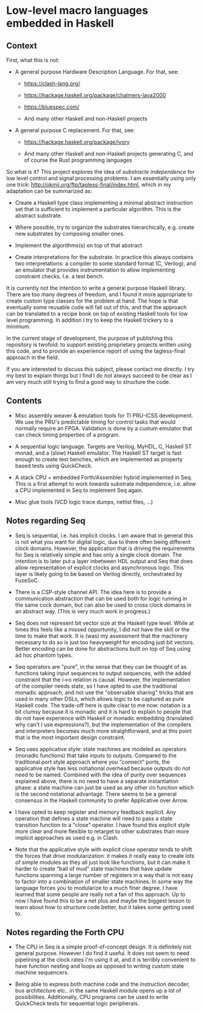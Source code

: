 Low-level macro languages embedded in Haskell
=============================================

Context
-------

First, what this is not:

- A general purpose Hardware Description Language.  For that, see:

  - https://clash-lang.org/
  
  - https://hackage.haskell.org/package/chalmers-lava2000
  
  - https://bluespec.com/
  
  - And many other Haskell and non-Haskell projects

- A general purpose C replacement.  For that, see:

  - https://hackage.haskell.org/package/ivory
  
  - And many other Haskell and non-Haskell projects generating C, and
    of course the Rust programming languages
  
So what is it?  This project explores the idea of *substracte
independence* for low level control and signal processing problems. I
am essentially using only one trick:
http://okmij.org/ftp/tagless-final/index.html, which in my adaptation
can be summarized as:

- Create a Haskell type class implementing a minimal abstract
  instruction set that is sufficient to implement a particular
  algorithm.  This is the abstract substrate.
  
- Where possible, try to organize the substrates hierarchically,
  e.g. create new substrates by composing smaller ones.
  
- Implement the algorithms(s) on top of that abstract

- Create interpretations for the substrate.  In practice this always
  contains two interpretations: a compiler to some standard format (C,
  Verilog), and an emulator that provides instrumentation to allow
  implementing constraint checks.  I.e. a test bench.
  


It is currently not the intention to write a general purpose Haskell
library.  There are too many degrees of freedom, and I found it more
appropriate to create custom type classes for the problem at hand.
The hope is that eventually some reusable code will fall out of this,
and that the approach can be translated to a recipe book on top of
existing Haskell tools for low level programming.  In addition I try
to keep the Haskell trickery to a minimum.

In the current stage of development, the purpose of publishing this
repository is twofold: to support existing proprietary projects
written using this code, and to provide an experience report of using
the tagless-final approach in the field.

If you are interested to discuss this subject, please contact me
directly.  I try my best to explain things but I find I do not always
succeed to be clear as I am very much still trying to find a good way
to structure the code.


Contents
--------

- Misc assembly weaver & emulation tools for TI PRU-ICSS development.
  We use the PRU's predictable timing for control tasks that would
  normally require an FPGA.  Validation is done by a custum emulator
  that can check timing properties of a program.

- A sequential logic language.  Targets are Verilog, MyHDL, C, Haskell
  ST monad, and a (slow) Haskell emulator.  The Haskell ST target is
  fast enough to create test benches, which are implemented as
  property based tests using QuickCheck.

- A stack CPU + embedded Forth/Assembler hybrid implemented in Seq.
  This is a first attempt to work towards substrate independence,
  i.e. allow a CPU implemented in Seq to implement Seq again.

- Misc glue tools (VCD logic trace dumps, netlist files, ...)


Notes regarding Seq
-------------------

- Seq is sequential, i.e. has implicit clocks.  I am aware that in
  general this is not what you want for digital logic, due to there
  often being different clock domains.  However, the application that
  is driving the requirements for Seq is relatively simple and has
  only a single clock domain.  The intention is to later put a layer
  inbetween HDL output and Seq that does allow representation of
  explicit clocks and asynchronous logic.  This layer is likely going
  to be based on Verilog directly, orchestrated by FuseSoC.
  
- There is a CSP-style channel API.  The idea here is to provide a
  communication abstraction that can be used both for logic running in
  the same cock domain, but can also be used to cross clock domains in
  an abstract way. (This is very much work in progress.)

- Seq does not represent bit vector size at the Haskell type level.
  While at times this feels like a missed opportunity, I did not have
  the skill or the time to make that work.  It is (was) my assessment
  that the machinery necessary to do so is just too heavyweight for
  encoding just bit vectors.  Better encoding can be done for
  abstractions built on top of Seq using ad hoc phantom types.
  
- Seq operators are "pure", in the sense that they can be thought of
  as functions taking input sequences to output sequences, with the
  added constraint that the i->o relation is causal. However, the
  implementation of the compiler needs state, so I have opted to use
  the traditional monadic approach, and not use the "observable
  sharing" tricks that are used in many other DSLs, which allows logic
  to be captured as pure Haskell code.  The trade-off here is quite
  clear to me now: notation is a bit clumsy because it is monadic and
  it is hard to explain to people that do not have experience with
  Haskell or monadic embedding (translated: why can't I use
  expressions?), but the implementation of the compilers and
  interpreters becomes much more straightforward, and at this point
  that is the most important design constraint.
  

- Seq uses applicative style: state machines are modeled as operators
  (monadic functions) that take inputs to outputs. Compared to the
  traditional port style approach where you "connect" ports, the
  applicative style has less notiational overhead because outputs do
  not need to be named.  Combined with the idea of purity over
  sequences explained above, there is no need to have a separate
  instantiation phase: a state machine can just be used as any other
  i/o function which is the second notational advantage.  There seems
  to be a general consensus in the Haskell community to prefer
  Applicative over Arrow.
  
- I have opted to keep register and memory feedback explicit.  Any
  operation that defines a state machine will need to pass a state
  transition function to a "close" operator.  I have found this
  explicit style more clear and more flexible to retarget to other
  substrates than more implicit approaches as used e.g. in Clash.

- Note that the applicative style with explicit close operator tends
  to shift the forces that drive modularization: it makes it really
  easy to create lots of simple modules as they all just look like
  functions, but it can make it harder to create "ball of mud" state
  machines that have update functions spanning a large number of
  registers in a way that is not easy to factor into a combination of
  smaller state machines.  In some way the language forces you to
  modularize to a much finer degree. I have learned that some people
  are really not a fan of this approach.  Up to now I have found this
  to be a net plus and maybe the biggest lesson to learn about how to
  structure code better, but it takes some getting used to.
  
  


Notes regarding the Forth CPU
-----------------------------

- The CPU in Seq is a simple proof-of-concept design.  It is
  definitely not general purpose.  However I do find it useful.  It
  does not seem to need pipelining at the clock rates I'm using it at,
  and it is terribly convenient to have function nesting and loops as
  opposed to writing custom state machine sequencers.
  
- Being able to express both machine code and the instruction decoder,
  bus architecture etc.. in the same Haskell module opens up a lot of
  possibilities.  Additionally, CPU programs can be used to write
  QuickCheck tests for sequential logic peripherals.
